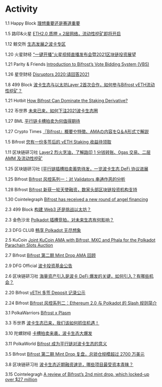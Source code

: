 # Activity

1.1 Happy Block [理想重要还是赛道重要](https://www.bilibili.com/video/BV1PT4y1P78S) 

1.5 路印&火星 [ETH2.0 质押 + 2层网络，流动性挖矿即将开启](https://www.huoxing24.com/live/24309250) 

1.12 鲸交所 [生态发展之波卡专区](https://play.yunxi.tv/pages/a6f8614e3b974ca9b378cc96adcfeb48?openId=oY3TsvsaC8fdKpCFXI-DFd0hIKww) 

1.20 火星财经 [“一键开播”火星视频直播发布会暨2021区块链投资展望](https://www.huoxing24.com/live/24309456) 

1.21 Parity & Friends [Introduction to Bifrost’s Vote Bidding System \(VBS\)](https://cutt.ly/njDFtum) 

1.26 星空财经 [Disruptors 2020:请回答2021](http://1.blockglobe24.com/disruptors-2020) 

1.8 499 Block [波卡生态与以太坊Layer 2首次合作，如何参与Bifrost vETH流动性挖矿？](https://mp.weixin.qq.com/s/-o-fB-F7-8vUHmjNSQF-_g) 

1.21 Hotbit [How Bifrost Can Dominate the Staking Derivative?](https://hotbit.medium.com/b39e03141e94) 

1.22 币世界 [未来已来，如何下注2021波卡生态圈](https://www.bishijie.com/shendu/163816.html) 

1.27 BML [平行链卡槽拍卖为何值得期待](https://www.chainnews.com/articles/302535962588.htm) 

1.27 Crypto Times [『Bifrost』概要や特徴、AMAの内容をQ＆A形式で解説](https://crypto-times.jp/bifrost) 

1.5 Bifrost [您有一份多签后的 vETH Staking 收益待领取](https://www.chainnews.com/articles/122005754042.htm) 

1.11 区块链研习社 [Layer2 烈火烹油，了解路印 1 分钱转账、0gas 交易、二层 AMM 及流动性挖矿](https://www.chainnews.com/articles/904507669387.htm) 

1.25 区块链研习社 \[[平行链插槽拍卖蓄势待发，一览波卡生态 DeFi 协议进展](https://www.chainnews.com/articles/162282550361.htm) 

1.25 Bifrost [Bifrost 风控系列一：对 Validators 串通作恶的分析](https://www.chainnews.com/articles/388873698833.htm) 

1.28 Bifrost [Bifrost 新获一轮天使融资，数家头部区块链投资机构支持](https://www.chainnews.com/articles/201019132055.htm) 

1.30 Cointelegraph [Bifrost has received a new round of angel financing](https://cointelegraph.com/press-releases/bifrost-has-received-a-new-round-of-angel-financing) 

2.3 499 Block [构建 Web3 还是挑战以太坊？](https://www.chainnews.com/articles/885424189205.htm) 

2.3 金色沙龙 [Polkadot 插槽竞拍，对未来生态有何影响？](https://www.jinse.com/blockchain/995619.html) 

2.3 DFG CLUB [畅享 Polkadot 无尽想象](https://www.chainnews.com/articles/846765236140.htm) 

2.5 KuCoin [Joint KuCoin AMA with Bifrost, MXC and Phala for the Polkadot Parachain Slots Auction](https://medium.com/kucoinexchange/abe3d202fbbf) 

2.7 Bifrost [Bifrost 第二期 Mint Drop AMA 回顾](https://www.chainnews.com/articles/298118411722.htm) 

2.9 DFG Official [波卡投资基金公告](https://www.chainnews.com/articles/272858439573.htm) 

2.6 区块链研习社 [海量资产引入是波卡 DeFi 爆发的关键，如何引入？有哪些机会？](https://www.chainnews.com/articles/995070781522.htm) 

2.20 Bifrost [vETH 多签 Deposit 记录公示](https://www.chainnews.com/articles/410052463851.htm) 

2.24 Bifrost [Bifrost 风控系列二：Ethereum 2.0 与 Polkadot 的 Slash 规则简介](https://www.chainnews.com/articles/000952546628.htm) 

3.1 PolkaWarriors [Bifrost x Plasm](https://dotmarketcap.com/blog-detail/80/ama7-recap-polkawarriors-x-bifrost-plasm-network) 

3.3 币世界 [波卡生态已来，我们该如何抓住机遇！](https://iapi.bishijie.com/s/Au5BX2) 

3.10 陀螺财经 [卡槽拍卖来袭，波卡生态大爆发](https://www.tuoluocaijing.cn/polkadot/detail-10045449.html) 

3.11 PolkaWorld [Bifrost 成为平行链对波卡生态的意义](详见%20PolkaWorld%20视频号（微信暂不支持视频号中的视频链接）)

3.5 Bifrost [Bifrost 第二期 Mint Drop 复盘，总锁仓规模超过 2700 万美元](https://www.chainnews.com/articles/857228926250.htm) 

3.8 区块链研习社 [波卡生态近期融资速览，哪些项目最受资本青睐？](https://www.chainnews.com/articles/110185387461.htm) 

3.15 Cointelegragh [A review of Bifrost’s 2nd mint drop, which locked-up over $27 million](https://cointelegraph.com/press-releases/a-review-of-bifrosts-2nd-mint-drop-which-locked-up-over-27-million)



